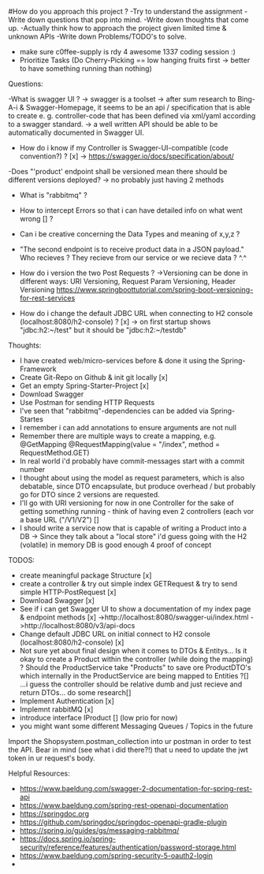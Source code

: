 #How do you approach this project ?
-Try to understand the assignment
-Write down questions that pop into mind.
-Write down thoughts that come up.
-Actually think how to approach the project given limited time & unknown APIs
-Write down Problems/TODO's to solve.
- make sure c0ffee-supply is rdy 4 awesome 1337 coding session :)
- Prioritize Tasks (Do Cherry-Picking == low hanging fruits first -> better to have something running than nothing)

Questions:

-What is swagger UI ?
	-> swagger is a toolset
	-> after sum research to Bing-A-i & Swagger-Homepage, it seems to be an api / specification that is able to create e. g.
		 controller-code that has been defined via xml/yaml according to a swagger standard.
	-> a well written API should be able to be automatically documented in Swagger UI.

- How do i know if my Controller is Swagger-UI-compatible  (code convention?) ? [x]
	-> https://swagger.io/docs/specification/about/

-Does "'product' endpoint shall be versioned mean there should be different versions deployed?
	-> no probably just having 2 methods

- What is "rabbitmq" ?

- How to intercept Errors so that i can have detailed info on what went wrong [] ?


- Can i be creative concerning the Data Types and meaning of  x,y,z ? 

- "The second endpoint is to receive product data in a JSON payload." Who recieves ? They recieve from our service or we recieve data ? ^.^

- How do i version the two Post Requests ?
 ->Versioning can be done in different ways: URI Versioning, Request Param Versioning, Header Versioning
   https://www.springboottutorial.com/spring-boot-versioning-for-rest-services
- How do i change the default JDBC URL when connecting to H2 console (localhost:8080/h2-console) ? [x]
	-> on first startup shows "jdbc:h2:~/test" but it should be "jdbc:h2:~/testdb"
	 
Thoughts:
- I have created web/micro-services before & done it using the Spring-Framework
- Create Git-Repo on Github & init git locally [x]
- Get an empty Spring-Starter-Project [x]
- Download Swagger
- Use Postman for sending HTTP Requests
- I've seen that "rabbitmq"-dependencies can be added via Spring-Startes
- I remember i can add annotations to ensure arguments are not null
- Remember there are multiple ways to create a mapping, e.g. @GetMapping @RequestMapping(value = "/index", method = RequestMethod.GET)
- In real world i'd probably have commit-messages start with a commit number
- I thought about using the model as request parameters, which is also debatable, since DTO encapsulate, but produce overhead / but probably go for DTO since 2 versions are requested.
- I'll go with URI versioning for now in one Controller for the sake of getting something running - think of having even 2 controllers (each vor a base URL ("/V1/V2") []
- I should write a service now that is capable of writing a Product into a DB
	-> Since they talk about a "local store" i'd guess going with the H2 (volatile) in memory DB is good enough 4 proof of concept

TODOS:
- create meaningful package Structure [x]
- create a controller & try out simple index GETRequest & try to send simple HTTP-PostRequest [x]
- Download Swagger [x]
- See if i can get Swagger UI to show a documentation of my index page & endpoint methods [x]
	->http://localhost:8080/swagger-ui/index.html
	->http://localhost:8080/v3/api-docs
- Change default JDBC URL on initial connect to H2 console (localhost:8080/h2-console)  [x]
- Not sure yet about final design when it comes to DTOs & Entitys... Is it okay to create a Product within the controller (while doing the mapping) ?
	Should the ProductService take "Products" to save ore ProductDTO's which internally in the ProductService are being mapped to Entities ?[]
	...i guess the controller should be relative dumb and just recieve and return DTOs... do some research[]
- Implement Authentication [x]
- Implemnt rabbitMQ [x]
- introduce interface IProduct [] (low prio for now)
- you might want some different Messaging Queues / Topics in the future

Import the Shopsystem.postman_collection into ur postman in order to test the API. Bear in mind (see what i did there?!) that u need to update the jwt token in ur request's body.

Helpful Resources:
- https://www.baeldung.com/swagger-2-documentation-for-spring-rest-api
- https://www.baeldung.com/spring-rest-openapi-documentation
- https://springdoc.org
- https://github.com/springdoc/springdoc-openapi-gradle-plugin
- https://spring.io/guides/gs/messaging-rabbitmq/
- https://docs.spring.io/spring-security/reference/features/authentication/password-storage.html
- https://www.baeldung.com/spring-security-5-oauth2-login
- 